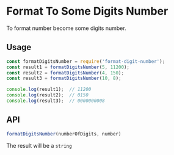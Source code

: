# Format To Some Digits Number
To format number become some digits number.


## Usage
```js
const formatDigitsNumber = require('format-digit-number');
const result1 = formatDigitsNumber(5, 11200);
const result2 = formatDigitsNumber(4, 150);
const result3 = formatDigitsNumber(10, 8);

console.log(result1);  // 11200
console.log(result2);  // 0150
console.log(result3);  // 0000000008

```

## API
```js
formatDigitsNumber(numberOfDigits, number)
```

The result will be a `string`